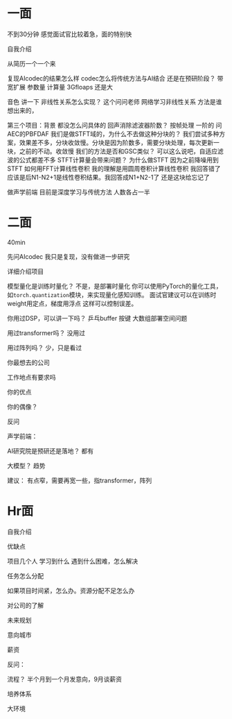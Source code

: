 
# 一面 

不到30分钟 感觉面试官比较着急，面的特别快

自我介绍

从简历一个一个来

复现AIcodec的结果怎么样
codec怎么将传统方法与AI结合   还是在预研阶段？
带宽扩展 参数量 计算量 3Gfloaps 还是大

音色 讲一下  非线性关系怎么实现？ 这个问问老师  网络学习非线性关系
方法是谁想出来的，

第三个项目：背景  都没怎么问具体的
回声消除滤波器阶数？ 按帧处理 一阶的
问AEC的PBFDAF 我们是做STFT域的，为什么不去做这种分块的？ 
我们尝试多种方案，效果差不多，分块收敛慢。分块是因为阶数多，需要分块处理，每次更新一块，之前的不动。收敛慢
我们的方法是否和GSC类似？ 可以这么说吧，自适应滤波的公式都差不多
STFT计算量会带来问题？  为什么做STFT 因为之前降噪用到STFT
如何用FFT计算线性卷积 我的理解是用圆周卷积计算线性卷积
我回答错了 应该是后N1-N2+1是线性卷积结果。我回答成N1+N2-1了
还是这块给忘记了

做声学前端 目前是深度学习与传统方法 人数各占一半

# 二面

40min

先问AIcodec  我只是复现，没有做进一步研究

详细介绍项目  

模型量化是训练时量化？ 不是，是部署时量化  你可以使用PyTorch的量化工具，如`torch.quantization`模块，来实现量化感知训练。
面试官建议可以在训练时weight用定点，梯度用浮点 这样可以控制误差。

你用过DSP，可以讲一下吗？ 乒乓buffer  按键 大数组部署空间问题

用过transformer吗？ 没用过

用过阵列吗？ 少，只是看过

你最想去的公司

工作地点有要求吗

你的优点

你的偶像？

反问

声学前端：

AI研究院是预研还是落地？ 都有

大模型？ 趋势

建议： 有点窄，需要再宽一些，指transformer，阵列


# Hr面

自我介绍

优缺点

项目几个人 学习到什么 遇到什么困难，怎么解决

任务怎么分配

如果项目时间紧，怎么办。资源分配不足怎么办

对公司的了解

未来规划

意向城市

薪资

反问：

流程？ 半个月到一个月发意向，9月谈薪资

培养体系

大环境

